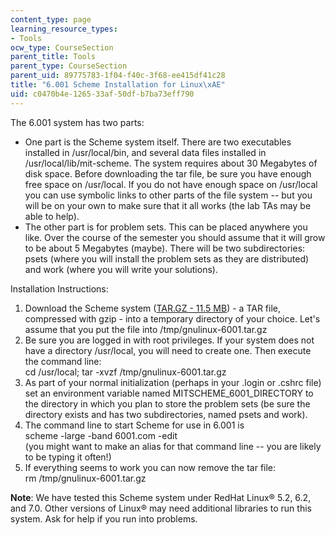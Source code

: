```yaml
---
content_type: page
learning_resource_types:
- Tools
ocw_type: CourseSection
parent_title: Tools
parent_type: CourseSection
parent_uid: 89775783-1f04-f40c-3f68-ee415df41c28
title: "6.001 Scheme Installation for Linux\xAE"
uid: c0470b4e-1265-33af-50df-b7ba73eff790
---
```


The 6.001 system has two parts:

*   One part is the Scheme system itself. There are two executables installed in /usr/local/bin, and several data files installed in /usr/local/lib/mit-scheme. The system requires about 30 Megabytes of disk space. Before downloading the tar file, be sure you have enough free space on /usr/local. If you do not have enough space on /usr/local you can use symbolic links to other parts of the file system -- but you will be on your own to make sure that it all works (the lab TAs may be able to help).
*   The other part is for problem sets. This can be placed anywhere you like. Over the course of the semester you should assume that it will grow to be about 5 Megabytes (maybe). There will be two subdirectories: psets (where you will install the problem sets as they are distributed) and work (where you will write your solutions).

Installation Instructions:

1.  Download the Scheme system ([TAR.GZ - 11.5 MB](/ans7870/6/6.090/iap05/tools/gnulinux-6001.tar.gz)) - a TAR file, compressed with gzip - into a temporary directory of your choice. Let's assume that you put the file into /tmp/gnulinux-6001.tar.gz
2.  Be sure you are logged in with root privileges. If your system does not have a directory /usr/local, you will need to create one. Then execute the command line:  
    cd /usr/local; tar -xvzf /tmp/gnulinux-6001.tar.gz
3.  As part of your normal initialization (perhaps in your .login or .cshrc file) set an environment variable named MITSCHEME\_6001\_DIRECTORY to the directory in which you plan to store the problem sets (be sure the directory exists and has two subdirectories, named psets and work).
4.  The command line to start Scheme for use in 6.001 is  
    scheme -large -band 6001.com -edit  
    (you might want to make an alias for that command line -- you are likely to be typing it often!)
5.  If everything seems to work you can now remove the tar file:  
    rm /tmp/gnulinux-6001.tar.gz

**Note**: We have tested this Scheme system under RedHat Linux® 5.2, 6.2, and 7.0. Other versions of Linux® may need additional libraries to run this system. Ask for help if you run into problems.